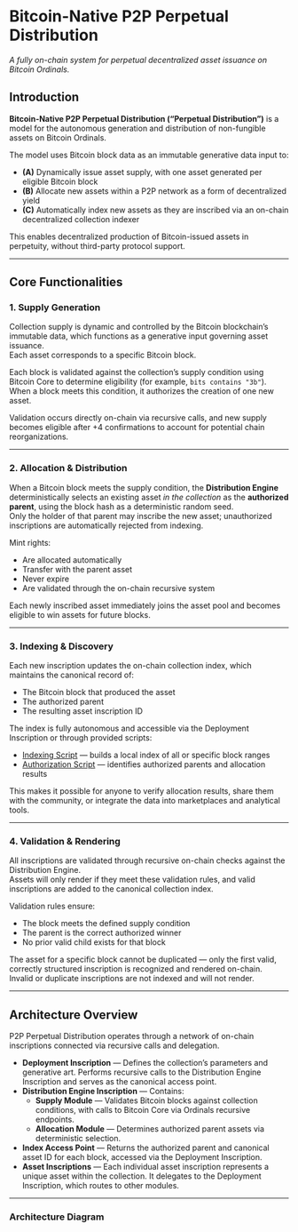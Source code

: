 # Bitcoin-Native P2P Perpetual Distribution  
*A fully on-chain system for perpetual decentralized asset issuance on Bitcoin Ordinals.*

## Introduction
**Bitcoin-Native P2P Perpetual Distribution (“Perpetual Distribution”)** is a model for the autonomous generation and distribution of non-fungible assets on Bitcoin Ordinals.

The model uses Bitcoin block data as an immutable generative data input to:

- **(A)** Dynamically issue asset supply, with one asset generated per eligible Bitcoin block  
- **(B)** Allocate new assets within a P2P network as a form of decentralized yield  
- **(C)** Automatically index new assets as they are inscribed via an on-chain decentralized collection indexer  

This enables decentralized production of Bitcoin-issued assets in perpetuity, without third-party protocol support.

---

## Core Functionalities

### 1. Supply Generation
Collection supply is dynamic and controlled by the Bitcoin blockchain’s immutable data, which functions as a generative input governing asset issuance.  
Each asset corresponds to a specific Bitcoin block.  

Each block is validated against the collection’s supply condition using Bitcoin Core to determine eligibility (for example, `bits contains "3b"`).  
When a block meets this condition, it authorizes the creation of one new asset.  

Validation occurs directly on-chain via recursive calls, and new supply becomes eligible after +4 confirmations to account for potential chain reorganizations.

---

### 2. Allocation & Distribution
When a Bitcoin block meets the supply condition, the **Distribution Engine** deterministically selects an existing asset *in the collection* as the **authorized parent**, using the block hash as a deterministic random seed.  
Only the holder of that parent may inscribe the new asset; unauthorized inscriptions are automatically rejected from indexing.  

Mint rights:
- Are allocated automatically  
- Transfer with the parent asset  
- Never expire  
- Are validated through the on-chain recursive system  

Each newly inscribed asset immediately joins the asset pool and becomes eligible to win assets for future blocks.

---

### 3. Indexing & Discovery
Each new inscription updates the on-chain collection index, which maintains the canonical record of:
- The Bitcoin block that produced the asset  
- The authorized parent  
- The resulting asset inscription ID  

The index is fully autonomous and accessible via the Deployment Inscription or through provided scripts:
- [Indexing Script](https://github.com/evonbit/bitcoin-native-systems/blob/main/P2P%20Perpetual%20Distribution/02-scripts/index-script.py) — builds a local index of all or specific block ranges  
- [Authorization Script](https://github.com/evonbit/bitcoin-native-systems/blob/main/P2P%20Perpetual%20Distribution/02-scripts/authorization-script.py) — identifies authorized parents and allocation results  

This makes it possible for anyone to verify allocation results, share them with the community, or integrate the data into marketplaces and analytical tools.

---

### 4. Validation & Rendering
All inscriptions are validated through recursive on-chain checks against the Distribution Engine.  
Assets will only render if they meet these validation rules, and valid inscriptions are added to the canonical collection index.

Validation rules ensure:
- The block meets the defined supply condition  
- The parent is the correct authorized winner  
- No prior valid child exists for that block  

The asset for a specific block cannot be duplicated — only the first valid, correctly structured inscription is recognized and rendered on-chain.  
Invalid or duplicate inscriptions are not indexed and will not render.

---

## Architecture Overview
P2P Perpetual Distribution operates through a network of on-chain inscriptions connected via recursive calls and delegation.

- **Deployment Inscription** — Defines the collection’s parameters and generative art. Performs recursive calls to the Distribution Engine Inscription and serves as the canonical access point.  
- **Distribution Engine Inscription** — Contains:  
  - **Supply Module** — Validates Bitcoin blocks against collection conditions, with calls to Bitcoin Core via Ordinals recursive endpoints.  
  - **Allocation Module** — Determines authorized parent assets via deterministic selection.  
- **Index Access Point** — Returns the authorized parent and canonical asset ID for each block, accessed via the Deployment Inscription.  
- **Asset Inscriptions** — Each individual asset inscription represents a unique asset within the collection. It delegates to the Deployment Inscription, which routes to other modules.

---

### Architecture Diagram


